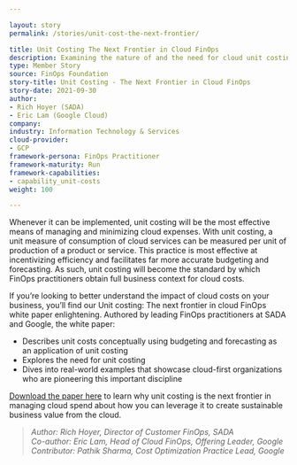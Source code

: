 ```yaml
---

layout: story
permalink: /stories/unit-cost-the-next-frontier/

title: Unit Costing The Next Frontier in Cloud FinOps
description: Examining the nature of and the need for cloud unit costing with examples from cloud first organizations who’ve been pioneering this important discipline. Unit costing will become the standard by which FinOps practitioners obtain full business context for their cloud costs.
type: Member Story
source: FinOps Foundation
story-title: Unit Costing - The Next Frontier in Cloud FinOps
story-date: 2021-09-30
author:
- Rich Hoyer (SADA)
- Eric Lam (Google Cloud)
company:
industry: Information Technology & Services
cloud-provider:
- GCP
framework-persona: FinOps Practitioner
framework-maturity: Run
framework-capabilities:
- capability_unit-costs
weight: 100

---
```



Whenever it can be implemented, unit costing will be the most effective means of managing and minimizing cloud expenses. With unit costing, a unit measure of consumption of cloud services can be measured per unit of production of a product or service. This practice is most effective at incentivizing efficiency and facilitates far more accurate budgeting and forecasting. As such, unit costing will become the standard by which FinOps practitioners obtain full business context for cloud costs.

If you’re looking to better understand the impact of cloud costs on your business, you’ll find our Unit costing: The next frontier in cloud FinOps white paper enlightening. Authored by leading FinOps practitioners at SADA and Google, the white paper:

- Describes unit costs conceptually using budgeting and forecasting as an application of unit costing
- Explores the need for unit costing
- Dives into real-world examples that showcase cloud-first organizations who are pioneering this important discipline

[Download the paper here](https://info.sada.com/hubfs/2021%20Marketing%20Collateral/SADA-UnitCostingExcellence_Whitepaper.pdf) to learn why unit costing is the next frontier in managing cloud spend about how you can leverage it to create sustainable business value from the cloud.



>_Author: Rich Hoyer, Director of Customer FinOps, SADA_<br>
_Co-author: Eric Lam, Head of Cloud FinOps, Offering Leader, Google_<br>
_Contributor: Pathik Sharma, Cost Optimization Practice Lead, Google_<br>
